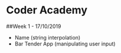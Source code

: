 # Coder Academy 

##Week 1 - 17/10/2019
- Name (string interpolation)
- Bar Tender App (manipulating user input)


